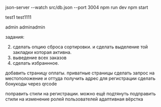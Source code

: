 json-server --watch src/db.json --port 3004
npm run dev
npm start

test1
test1111

admin
adminadmin

задания:


2) сделать опцию сброса сортировки. и сделать выделение той закладки которая активна. 
1) выведение всех заказов
3) сделать избраннное. 





<!-- добавить корзину в локал сторэдж -->
добавить страницу оплаты.
приватные страницы
сделать запрос на местоположение и оттуда получить адрес для регистрации
сделать бонукоды через qrcode




поправить стили на регистрации. можно ещё подтянуть
подправить стили на изменение ролей пользователей
адаптивная вёрстка